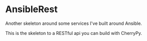 # AnsibleRest

Another skeleton around some services I've built around Ansible.

This is the skeleton to a RESTful api you can build with CherryPy.
